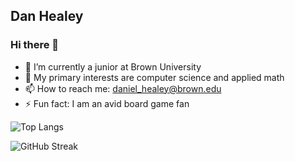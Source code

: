 ## Dan Healey

### Hi there 👋

<!--
**DanHealey/DanHealey** is a ✨ _special_ ✨ repository because its `README.md` (this file) appears on your GitHub profile.

Here are some ideas to get you started:

- 🔭 I’m currently working on ...
- 🌱 I’m currently learning ...
- 👯 I’m looking to collaborate on ...
- 🤔 I’m looking for help with ...
- 💬 Ask me about ...
- 📫 How to reach me: ...
- 😄 Pronouns: ...
- ⚡ Fun fact: ...
-->

- 🔭 I’m currently a junior at Brown University
- 🌱 My primary interests are computer science and applied math
- 📫 How to reach me: daniel_healey@brown.edu
- ⚡ Fun fact: I am an avid board game fan

![Top Langs](https://github-readme-stats.vercel.app/api/top-langs/?username=danhealey)

![GitHub Streak](http://github-readme-streak-stats.herokuapp.com?user=danhealey)

